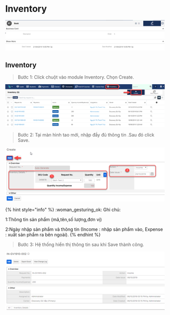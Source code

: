 # Inventory



![](../../.gitbook/assets/type1.png)

## Inventory

> Bước 1: Click chuột vào module Inventory. Chọn Create.

![](../../.gitbook/assets/inven1.png)

> Bước 2: Tại màn hình tao mới, nhập đầy đủ thông tin .Sau đó click Save.

![](../../.gitbook/assets/inven2.png)

{% hint style="info" %}
:woman\_gesturing\_ok: Ghi chú:

1:Thông tin sản phẩm (mã,tên,số lượng,đơn vị)

2:Ngày nhập sản phẩm và thông tin (Income : nhập sản phẩm vào, Expense : xuất sản phẩm ra bên ngoài).
{% endhint %}

> Bước 3: Hệ thống hiển thị thông tin sau khi Save thành công.

![](<../../.gitbook/assets/image (80).png>)
